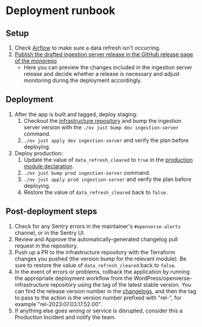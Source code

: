 # Deployment runbook

## Setup

1. Check [Airflow](https://airflow.openverse.org/home?tags=data_refresh) to make
   sure a data refresh isn't occurring.
1. [Publish the drafted ingestion server release in the GitHub release page of the monorepo](https://github.com/WordPress/openverse/releases?q=ingestion_server-)
   - Here you can preview the changes included in the ingestion server release
     and decide whether a release is necessary and adjust monitoring during the
     deployment accordingly.

## Deployment

1. After the app is built and tagged, deploy staging:
   1. Checkout the
      [infrastructure repository](https://github.com/wordpress/openverse-infrastructure)
      and bump the ingestion server version with the
      `./ov just bump dev ingestion-server` command.
   1. `./ov just apply dev ingestion-server` and verify the plan before
      deploying.
1. Deploy production:
   1. Update the value of `data_refresh_cleared` to `true` in the
      [production module declaration](https://github.com/WordPress/openverse-infrastructure/blob/main/environments/prod/ingestion-server.tf#L9).
   1. `./ov just bump prod ingestion-server` command.
   1. `./ov just apply prod ingestion-server` and verify the plan before
      deploying.
   1. Restore the value of `data_refresh_cleared` back to `false`.

## Post-deployment steps

1. Check for any Sentry errors in the maintainer's `#openverse-alerts` channel,
   or in the Sentry UI.
1. Review and Approve the automatically-generated changelog pull request in the
   repository.
1. Push up a PR to the infrastructure repository with the Terraform changes you
   pushed (the version bump for the relevant module). Be sure to restore the
   value of `data_refresh_cleared` back to `false`.
1. In the event of errors or problems, rollback the application by running the
   appropriate deployment workflow from the WordPress/openverse-infrastructure
   repository using the tag of the latest stable version. You can find the
   release version number in the [changelogs](/changelogs/index), and then the
   tag to pass to the action is the version number prefixed with "rel-", for
   example "rel-2023.07.03.17.52.00".
1. If anything else goes wrong or service is disrupted, consider this a
   Production Incident and notify the team.
